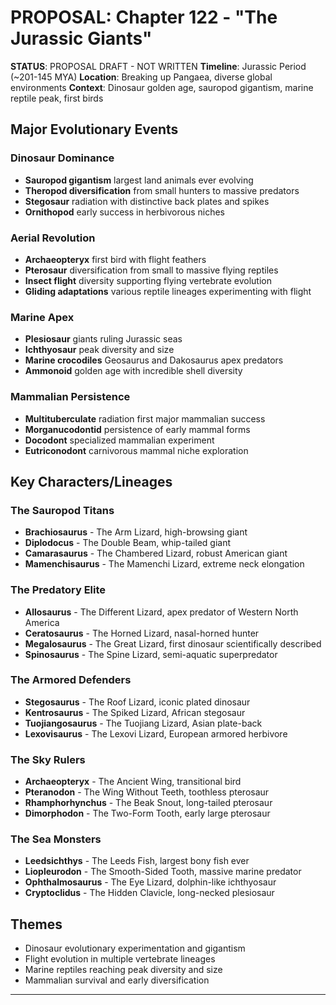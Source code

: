 # PROPOSAL: Chapter 122 - "The Jurassic Giants"

**STATUS**: PROPOSAL DRAFT - NOT WRITTEN
**Timeline**: Jurassic Period (~201-145 MYA)
**Location**: Breaking up Pangaea, diverse global environments
**Context**: Dinosaur golden age, sauropod gigantism, marine reptile peak, first birds

## Major Evolutionary Events
### Dinosaur Dominance
- **Sauropod gigantism** largest land animals ever evolving
- **Theropod diversification** from small hunters to massive predators
- **Stegosaur** radiation with distinctive back plates and spikes
- **Ornithopod** early success in herbivorous niches

### Aerial Revolution
- **Archaeopteryx** first bird with flight feathers
- **Pterosaur** diversification from small to massive flying reptiles
- **Insect flight** diversity supporting flying vertebrate evolution
- **Gliding adaptations** various reptile lineages experimenting with flight

### Marine Apex
- **Plesiosaur** giants ruling Jurassic seas
- **Ichthyosaur** peak diversity and size
- **Marine crocodiles** Geosaurus and Dakosaurus apex predators
- **Ammonoid** golden age with incredible shell diversity

### Mammalian Persistence
- **Multituberculate** radiation first major mammalian success
- **Morganucodontid** persistence of early mammal forms
- **Docodont** specialized mammalian experiment
- **Eutriconodont** carnivorous mammal niche exploration

## Key Characters/Lineages
### The Sauropod Titans
- **Brachiosaurus** - The Arm Lizard, high-browsing giant
- **Diplodocus** - The Double Beam, whip-tailed giant
- **Camarasaurus** - The Chambered Lizard, robust American giant
- **Mamenchisaurus** - The Mamenchi Lizard, extreme neck elongation

### The Predatory Elite
- **Allosaurus** - The Different Lizard, apex predator of Western North America
- **Ceratosaurus** - The Horned Lizard, nasal-horned hunter
- **Megalosaurus** - The Great Lizard, first dinosaur scientifically described
- **Spinosaurus** - The Spine Lizard, semi-aquatic superpredator

### The Armored Defenders
- **Stegosaurus** - The Roof Lizard, iconic plated dinosaur
- **Kentrosaurus** - The Spiked Lizard, African stegosaur
- **Tuojiangosaurus** - The Tuojiang Lizard, Asian plate-back
- **Lexovisaurus** - The Lexovi Lizard, European armored herbivore

### The Sky Rulers
- **Archaeopteryx** - The Ancient Wing, transitional bird
- **Pteranodon** - The Wing Without Teeth, toothless pterosaur
- **Rhamphorhynchus** - The Beak Snout, long-tailed pterosaur
- **Dimorphodon** - The Two-Form Tooth, early large pterosaur

### The Sea Monsters
- **Leedsichthys** - The Leeds Fish, largest bony fish ever
- **Liopleurodon** - The Smooth-Sided Tooth, massive marine predator
- **Ophthalmosaurus** - The Eye Lizard, dolphin-like ichthyosaur
- **Cryptoclidus** - The Hidden Clavicle, long-necked plesiosaur

## Themes
- Dinosaur evolutionary experimentation and gigantism
- Flight evolution in multiple vertebrate lineages
- Marine reptiles reaching peak diversity and size
- Mammalian survival and early diversification

---